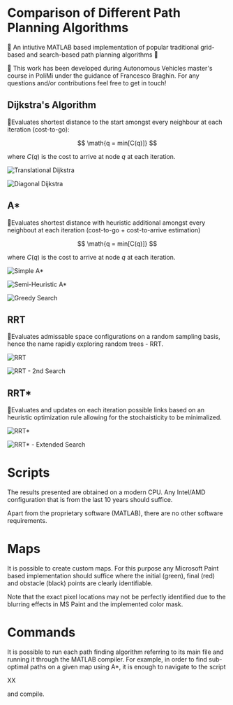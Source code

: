 # Comparison of Different Path Planning Algorithms

🧭
An intiutive MATLAB based implementation of popular traditional grid-based and search-based path planning algorithms 
🧭

📍 This work has been developed during Autonomous Vehicles master's course in PoliMi under the guidance of Francesco Braghin. For any questions and/or contributions feel free to get in touch! 

## Dijkstra's Algorithm

📍Evaluates shortest distance to the start amongst every neighbour at each iteration (cost-to-go):

$$
\math{q = min[C(q)]}
$$

where $C(q)$ is the cost to arrive at node $q$ at each iteration.

![Translational Dijkstra](./assets/image-1.png)

![Diagonal Dijkstra](./assets/image-2.png)

## A*

📍Evaluates shortest distance with heuristic additional amongst every neighbout at each iteration (cost-to-go + cost-to-arrive estimation)

$$
\math{q = min[C(q)]}
$$

where $C(q)$ is the cost to arrive at node $q$ at each iteration.

![Simple A*](./assets/image-3.png)

![Semi-Heuristic A*](./assets/image-4.png)

![Greedy Search](./assets/image-5.png)

## RRT

📍Evaluates admissable space configurations on a random sampling basis, hence the name rapidly exploring random trees - RRT.

![RRT](./assets/image-6.png)

![RRT - 2nd Search](./assets/image-7.png)

## RRT*

📍Evaluates and updates on each iteration possible links based on an heuristic optimization rule allowing for the stochaisticity to be minimalized.

![RRT*](./assets/image-9.png)

![RRT* - Extended Search](./assets/image-9.png)

# Scripts

The results presented are obtained on a modern CPU. Any Intel/AMD configuration that is from the last 10 years should suffice.

Apart from the proprietary software (MATLAB), there are no other software requirements.

# Maps

It is possible to create custom maps. For this purpose any Microsoft Paint based implementation should suffice where the initial (green), final (red) and obstacle (black) points are clearly identifiable.

Note that the exact pixel locations may not be perfectly identified due to the blurring effects in MS Paint and the implemented color mask.

# Commands

It is possible to run each path finding algorithm referring to its main file and running it through the MATLAB compiler. For example, in order to find sub-optimal paths on a given map using A*, it is enough to navigate to the script

XX

and compile.